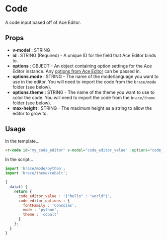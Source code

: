 # Code
A code input based off of Ace Editor.

## Props
* **v-model** : STRING
* **id** : STRING (Required) - A unique ID for the field that Ace Editor binds to.
* **options** : OBJECT - An object containing option settings for the Ace Editor instance. Any [options from Ace Editor](https://ace.c9.io/#nav=api) can be passed in.
* **options.mode** : STRING - The name of the mode/language you want to use in the editor. You will need to import the code from the `brace/mode` folder (see below).
* **options.theme** : STRING - The name of the theme you want to use to color the code. You will need to import the code from the `brace/theme` folder (see below).
* **max-height** : STRING - The maximum height as a string to allow the editor to grow to.

## Usage
In the template...
```html
<r-code id="my_code_editor" v-model="code_editor_value" :options="code_editor_options" max-height="500px"/>
```

In the script...
```js
import 'brace/mode/python';
import 'brace/theme/cobalt';

{
  data() {
    return {
      code_editor_value : '{"hello" : "world"}',
      code_editor_options : {
        fontFamily : 'Consolas',
        mode : 'python',
        theme : 'cobalt'
      }
    };
  }
}
```